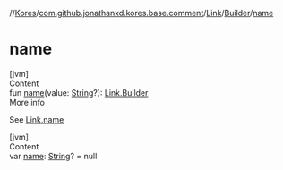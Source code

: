 //[Kores](../../../index.md)/[com.github.jonathanxd.kores.base.comment](../../index.md)/[Link](../index.md)/[Builder](index.md)/[name](name.md)



# name  
[jvm]  
Content  
fun [name](name.md)(value: [String](https://kotlinlang.org/api/latest/jvm/stdlib/kotlin/-string/index.html)?): [Link.Builder](index.md)  
More info  


See [Link.name](../name.md)

  


[jvm]  
Content  
var [name](name.md): [String](https://kotlinlang.org/api/latest/jvm/stdlib/kotlin/-string/index.html)? = null  



